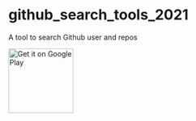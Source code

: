 # github_search_tools_2021
A tool to search Github user and repos

[<img align="left" alt="Get it on Google Play" height="128" src="https://play.google.com/intl/en_us/badges/images/generic/en_badge_web_generic.png">](https://play.google.com/store/apps/details?id=com.mskdev.githubsearchingtool)
